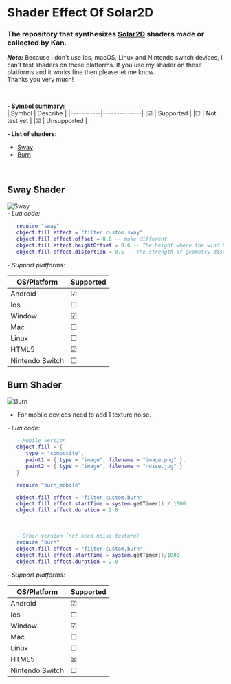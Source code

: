 # Shader Effect Of Solar2D
### The repository that synthesizes [Solar2D](https://solar2d.com) shaders made or collected by Kan.
***Note:***
Because I don't use Ios, macOS, Linux and Nintendo switch devices, I can't test shaders on these platforms. If you use my shader on these platforms and it works fine then please let me know. <br>
Thanks you very much!

<br>

**- Symbol summary:**
<br>
| Symbol    | Describe     |
|-----------|--------------|
|&#x2611;   | Supported    |
|&#x2610;   | Not test yet |
|&#x2612;   | Unsupported  |

**- List of shaders:**
<br>
- [Sway](#sway-shader)
- [Burn](#burn-shader)
<br>

## Sway Shader

![Sway](https://i.imgur.com/b8xv2Ps.gif)
<br>
*- Lua code:*
```Lua
   require "sway"
   object.fill.effect = "filter.custom.sway"
   object.fill.effect.offset = 0.0 -- make different
   object.fill.effect.heightOffset = 0.6 -- The height where the wind begins to move
   object.fill.effect.distortion = 0.5 -- The strength of geometry distortion.
```
*- Support platforms:*

| OS/Platform     |Supported|
| -------------   | ------ |
| Android         |&#x2611;|
| Ios             |&#x2610;|
| Window          |&#x2611;|
| Mac             |&#x2610;|
| Linux           |&#x2610;|
| HTML5           |&#x2611;|
| Nintendo Switch |&#x2610;|


## Burn Shader

![Burn](https://i.imgur.com/Z0NW4tN.gif)
<br>

- For mobile devices need to add 1 texture noise.

*- Lua code:*
```Lua
   --Mobile version
   object.fill = {
      type = "composite",
      paint1 = { type = "image", filename = "image.png" },
      paint2 = { type = "image", filename = "noise.jpg" }
   }

   require "burn_mobile"

   object.fill.effect = "filter.custom.burn"
   object.fill.effect.startTime = system.getTimer() / 1000
   object.fill.effect.duration = 2.0
```

<br>

```Lua
   --Other version (not need noise texture)
   require "burn"
   object.fill.effect = "filter.custom.burn"
   object.fill.effect.startTime = system.getTimer()/1000
   object.fill.effect.duration = 2.0
```
*- Support platforms:*

| OS/Platform     |Supported|
| -------------   | ------ |
| Android         |&#x2611;|
| Ios             |&#x2610;|
| Window          |&#x2611;|
| Mac             |&#x2610;|
| Linux           |&#x2610;|
| HTML5           |&#x2612;|
| Nintendo Switch |&#x2610;|
